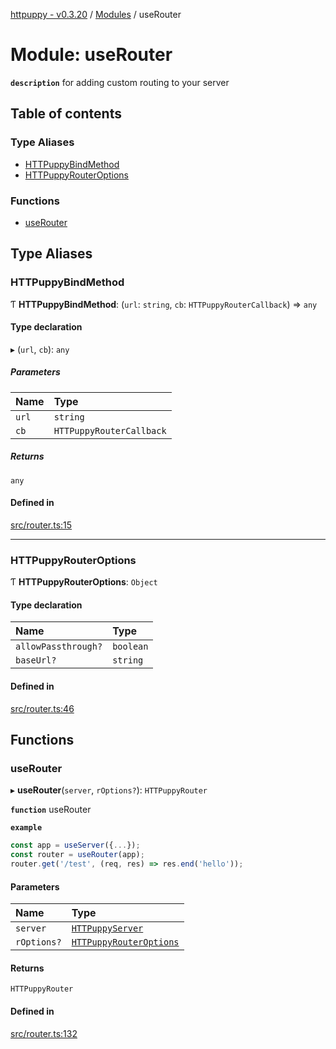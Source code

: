 [httpuppy - v0.3.20](../README.md) / [Modules](../modules.md) / useRouter

# Module: useRouter

**`description`** for adding custom routing to your server

## Table of contents

### Type Aliases

- [HTTPuppyBindMethod](useRouter.md#httpuppybindmethod)
- [HTTPuppyRouterOptions](useRouter.md#httpuppyrouteroptions)

### Functions

- [useRouter](useRouter.md#userouter)

## Type Aliases

### HTTPuppyBindMethod

Ƭ **HTTPuppyBindMethod**: (`url`: `string`, `cb`: `HTTPuppyRouterCallback`) => `any`

#### Type declaration

▸ (`url`, `cb`): `any`

##### Parameters

| Name | Type |
| :------ | :------ |
| `url` | `string` |
| `cb` | `HTTPuppyRouterCallback` |

##### Returns

`any`

#### Defined in

[src/router.ts:15](https://github.com/abschill/httpuppy/blob/9cf194a/src/router.ts#L15)

___

### HTTPuppyRouterOptions

Ƭ **HTTPuppyRouterOptions**: `Object`

#### Type declaration

| Name | Type |
| :------ | :------ |
| `allowPassthrough?` | `boolean` |
| `baseUrl?` | `string` |

#### Defined in

[src/router.ts:46](https://github.com/abschill/httpuppy/blob/9cf194a/src/router.ts#L46)

## Functions

### useRouter

▸ **useRouter**(`server`, `rOptions?`): `HTTPuppyRouter`

**`function`** useRouter

**`example`**
```javascript
const app = useServer({...});
const router = useRouter(app);
router.get('/test', (req, res) => res.end('hello'));
```

#### Parameters

| Name | Type |
| :------ | :------ |
| `server` | [`HTTPuppyServer`](../interfaces/useServer.HTTPuppyServer.md) |
| `rOptions?` | [`HTTPuppyRouterOptions`](useRouter.md#httpuppyrouteroptions) |

#### Returns

`HTTPuppyRouter`

#### Defined in

[src/router.ts:132](https://github.com/abschill/httpuppy/blob/9cf194a/src/router.ts#L132)
